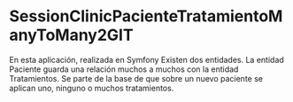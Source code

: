 # SessionClinicPacienteTratamientoManyToMany2GIT
En esta aplicación, realizada en Symfony  Existen dos entidades. La entidad Paciente guarda una relación muchos a muchos con la entidad Tratamientos. Se parte de la base de que sobre un nuevo paciente se aplican uno, ninguno o muchos tratamientos.
